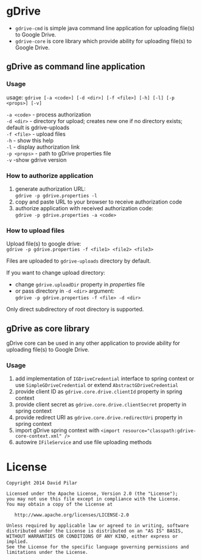 gDrive
======

- `gdrive-cmd` is simple java command line application for uploading file(s) to Google Drive.
- `gdrive-core` is core library which provide ability for uploading file(s) to Google Drive.

gDrive as command line application
----------------------------------

### Usage
usage: `gdrive [-a <code>] [-d <dir>] [-f <file>] [-h] [-l] [-p <props>] [-v]`

 `-a <code>` - process authorization<br/>
 `-d <dir>` - directory for upload; creates new one if no directory exists; default is gdrive-uploads<br/>
 `-f <file>` - upload files<br/>
 `-h` - show this help<br/>
 `-l` - display authorization link<br/>
 `-p <props>` - path to gDrive properties file<br/>
 `-v` -show gdrive version

### How to authorize application
1. generate authorization URL:<br/>
   `gdrive -p gdrive.properties -l`
2. copy and paste URL to your browser to receive authorization code
3. authorize application with received authorization code:<br/>
   `gdrive -p gdrive.properties -a <code>`

### How to upload files
Upload file(s) to google drive:<br/>
   `gdrive -p gdrive.properties -f <file1> <file2> <file3>`

Files are uploaded to `gdrive-uploads` directory by default.

If you want to change upload directory:

- change `gdrive.uploadDir` property in _properties_ file
- or pass directory in `-d <dir>` argument:<br/>
   `gdrive -p gdrive.properties -f <file> -d <dir>`

Only direct subdirectory of root directory is supported.

gDrive as core library
----------------------
gDrive core can be used in any other application to provide ability for uploading file(s) to Google Drive.

### Usage
1. add implementation of `IGDriveCredential` interface to spring context
   or use `SimpleGDriveCredential` or extend `AbstractGDriveCredential`
2. provide client ID as `gdrive.core.drive.clientId` property in spring context
3. provide client secret as `gdrive.core.drive.clientSecret` property in spring context
4. provide redirect URI as `gdrive.core.drive.redirectUri` property in spring context
5. import gDrive spring context with `<import resource="classpath:gdrive-core-context.xml" />`
6. autowire `IFileService` and use file uploading methods

License
=======

    Copyright 2014 David Pilar

    Licensed under the Apache License, Version 2.0 (the "License");
    you may not use this file except in compliance with the License.
    You may obtain a copy of the License at

       http://www.apache.org/licenses/LICENSE-2.0

    Unless required by applicable law or agreed to in writing, software
    distributed under the License is distributed on an "AS IS" BASIS,
    WITHOUT WARRANTIES OR CONDITIONS OF ANY KIND, either express or implied.
    See the License for the specific language governing permissions and
    limitations under the License.
